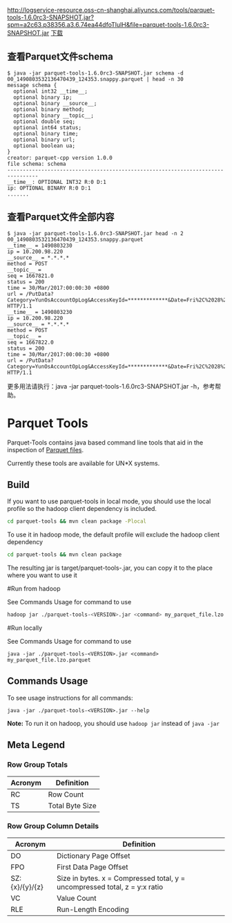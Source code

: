 
http://logservice-resource.oss-cn-shanghai.aliyuncs.com/tools/parquet-tools-1.6.0rc3-SNAPSHOT.jar?spm=a2c63.p38356.a3.6.74ea44dfoTlulH&file=parquet-tools-1.6.0rc3-SNAPSHOT.jar
[下载](http://logservice-resource.oss-cn-shanghai.aliyuncs.com/tools/parquet-tools-1.6.0rc3-SNAPSHOT.jar?spm=a2c63.p38356.a3.6.74ea44dfoTlulH&file=parquet-tools-1.6.0rc3-SNAPSHOT.jar)
## 查看Parquet文件schema
```
$ java -jar parquet-tools-1.6.0rc3-SNAPSHOT.jar schema -d 00_1490803532136470439_124353.snappy.parquet | head -n 30
message schema {
  optional int32 __time__;
  optional binary ip;
  optional binary __source__;
  optional binary method;
  optional binary __topic__;
  optional double seq;
  optional int64 status;
  optional binary time;
  optional binary url;
  optional boolean ua;
}
creator: parquet-cpp version 1.0.0
file schema: schema
--------------------------------------------------------------------------------
__time__: OPTIONAL INT32 R:0 D:1
ip: OPTIONAL BINARY R:0 D:1
.......
```

## 查看Parquet文件全部内容
```
$ java -jar parquet-tools-1.6.0rc3-SNAPSHOT.jar head -n 2 00_1490803532136470439_124353.snappy.parquet
__time__ = 1490803230
ip = 10.200.98.220
__source__ = *.*.*.*
method = POST
__topic__ =
seq = 1667821.0
status = 200
time = 30/Mar/2017:00:00:30 +0800
url = /PutData?Category=YunOsAccountOpLog&AccessKeyId=*************&Date=Fri%2C%2028%20Jun%202013%2006%3A53%3A30%20GMT&Topic=raw&Signature=********************************* HTTP/1.1
__time__ = 1490803230
ip = 10.200.98.220
__source__ = *.*.*.*
method = POST
__topic__ =
seq = 1667822.0
status = 200
time = 30/Mar/2017:00:00:30 +0800
url = /PutData?Category=YunOsAccountOpLog&AccessKeyId=*************&Date=Fri%2C%2028%20Jun%202013%2006%3A53%3A30%20GMT&Topic=raw&Signature=********************************* HTTP/1.1
```


更多用法请执行：java -jar parquet-tools-1.6.0rc3-SNAPSHOT.jar -h，参考帮助。

<!--
  ~ Licensed to the Apache Software Foundation (ASF) under one
  ~ or more contributor license agreements.  See the NOTICE file
  ~ distributed with this work for additional information
  ~ regarding copyright ownership.  The ASF licenses this file
  ~ to you under the Apache License, Version 2.0 (the
  ~ "License"); you may not use this file except in compliance
  ~ with the License.  You may obtain a copy of the License at
  ~
  ~   http://www.apache.org/licenses/LICENSE-2.0
  ~
  ~ Unless required by applicable law or agreed to in writing,
  ~ software distributed under the License is distributed on an
  ~ "AS IS" BASIS, WITHOUT WARRANTIES OR CONDITIONS OF ANY
  ~ KIND, either express or implied.  See the License for the
  ~ specific language governing permissions and limitations
  ~ under the License.
  -->

Parquet Tools
======

Parquet-Tools contains java based command line tools that aid
in the inspection of [Parquet files](https://parquet.apache.org).

Currently these tools are available for UN*X systems.

## Build

If you want to use parquet-tools in local mode, you should use the local profile so the 
hadoop client dependency is included.

```sh
cd parquet-tools && mvn clean package -Plocal 
```

To use it in hadoop mode, the default profile will exclude the hadoop client dependency

```sh
cd parquet-tools && mvn clean package 
```

The resulting jar is target/parquet-tools-<Version>.jar, you can copy it to the place where you
want to use it

#Run from hadoop

See Commands Usage for command to use

```sh
hadoop jar ./parquet-tools-<VERSION>.jar <command> my_parquet_file.lzo.parquet
```

#Run locally

See Commands Usage for command to use

```
java -jar ./parquet-tools-<VERSION>.jar <command> my_parquet_file.lzo.parquet
```

## Commands Usage

To see usage instructions for all commands: 

```
java -jar ./parquet-tools-<VERSION>.jar --help
```

**Note:** To run it on hadoop, you should use `hadoop jar` instead of `java -jar`

## Meta Legend

### Row Group Totals

Acronym | Definition
--------|-----------
RC | Row Count
TS | Total Byte Size

### Row Group Column Details

Acronym | Definition
--------|-----------
DO | Dictionary Page Offset
FPO | First Data Page Offset
SZ:{x}/{y}/{z} | Size in bytes. x = Compressed total, y = uncompressed total, z = y:x ratio
VC | Value Count
RLE | Run-Length Encoding
